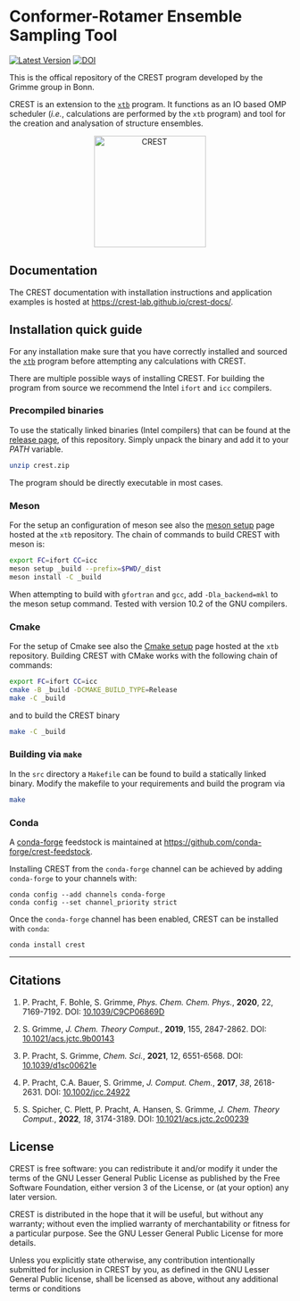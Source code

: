 # Conformer-Rotamer Ensemble Sampling Tool

[![Latest Version](https://img.shields.io/github/v/release/crest-lab/crest)](https://github.com/crest-lab/crest/releases/latest)
[![DOI](https://img.shields.io/badge/DOI-10.1039%2Fc9cp06869d%20-blue)](http://dx.doi.org/10.1039/c9cp06869d)

This is the offical repository of the CREST program developed by the Grimme group in Bonn.

CREST is an extension to the [`xtb`](https://github.com/grimme-lab/xtb) program.
It functions as an IO based OMP scheduler (*i.e.*, calculations are
performed by the `xtb` program) and tool for the creation and analysation of
structure ensembles.

<div align="center">
<img src="./assets/crest.png" alt="CREST" width="200">
</div>


## Documentation

The CREST documentation with installation instructions and application examples is hosted at         <https://crest-lab.github.io/crest-docs/>.


## Installation quick guide

For any installation make sure that you have correctly installed and sourced the [`xtb`](https://github.com/grimme-lab/xtb) program before attempting any calculations with CREST.

There are multiple possible ways of installing CREST. 
For building the program from source we recommend the Intel `ifort` and `icc` compilers.


### Precompiled binaries

To use the statically linked binaries (Intel compilers)
that can be found at the [release page](https://github.com/crest-lab/crest/releases),
of this repository.
Simply unpack the binary and add it to your *PATH* variable.
```bash
unzip crest.zip
```
The program should be directly executable in most cases.


### Meson

For the setup an configuration of meson see also the [meson setup](https://github.com/grimme-lab/xtb/blob/master/meson/README.adoc) page hosted at the `xtb` repository.
The chain of commands to build CREST with meson is:

```bash
export FC=ifort CC=icc
meson setup _build --prefix=$PWD/_dist
meson install -C _build
```

When attempting to build with `gfortran` and `gcc`, add `-Dla_backend=mkl` to the meson setup        command. Tested with version 10.2 of the GNU compilers.


### Cmake

For the setup of Cmake see also the [Cmake setup](https://github.com/grimme-lab/xtb/blob/master/cmake/README.adoc) page hosted at the `xtb` repository.
Building CREST with CMake works with the following chain of commands:

```bash
export FC=ifort CC=icc
cmake -B _build -DCMAKE_BUILD_TYPE=Release
make -C _build
```

and to build the CREST binary

```bash
make -C _build
```

### Building via `make`

In the `src` directory a `Makefile` can be found to build a statically linked binary. Modify the     makefile to your requirements and build the program via
```bash
make
```


### Conda

A [conda-forge](https://github.com/conda-forge) feedstock is maintained at <https://github.com/conda-forge/crest-feedstock>.

Installing CREST from the `conda-forge` channel can be achieved by adding `conda-forge` to your channels with:

```
conda config --add channels conda-forge
conda config --set channel_priority strict
```

Once the `conda-forge` channel has been enabled, CREST can be installed with `conda`:

```
conda install crest
```



---

## Citations

1. P. Pracht, F. Bohle, S. Grimme, *Phys. Chem. Chem. Phys.*, **2020**, 22, 7169-7192.
  DOI: [10.1039/C9CP06869D](https://dx.doi.org/10.1039/C9CP06869D)

2. S. Grimme, *J. Chem. Theory Comput.*, **2019**, 155, 2847-2862.
  DOI: [10.1021/acs.jctc.9b00143](https://dx.doi.org/10.1021/acs.jctc.9b00143)

3. P. Pracht, S. Grimme, *Chem. Sci.*, **2021**, 12, 6551-6568.
  DOI: [10.1039/d1sc00621e](https://dx.doi.org/10.1039/d1sc00621e)

4. P. Pracht, C.A. Bauer, S. Grimme, *J. Comput. Chem.*, **2017**, *38*, 2618-2631. 
  DOI: [10.1002/jcc.24922](https://dx.doi.org/10.1002/jcc.24922)

5. S. Spicher, C. Plett, P. Pracht, A. Hansen, S. Grimme,  *J. Chem. Theory Comput.*, **2022**,
  *18*, 3174-3189. DOI: [10.1021/acs.jctc.2c00239](https://dx.doi.org/10.1021/acs.jctc.2c00239)

## License

CREST is free software: you can redistribute it and/or modify it under the terms of the GNU Lesser General Public License as published by the Free Software Foundation, either version 3 of the License, or (at your option) any later version.

CREST is distributed in the hope that it will be useful, but without any warranty; without even the implied warranty of merchantability or fitness for a particular purpose. See the GNU Lesser General Public License for more details.

Unless you explicitly state otherwise, any contribution intentionally submitted for inclusion in CREST by you, as defined in the GNU Lesser General Public license, shall be licensed as above, without any additional terms or conditions
